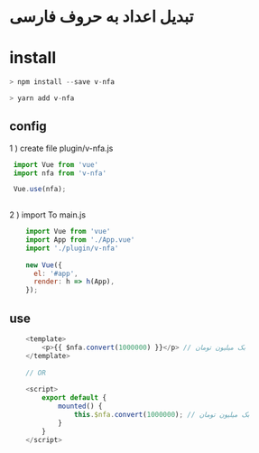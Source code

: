 # تبدیل اعداد به حروف فارسی


# install

```javascript
> npm install --save v-nfa
```

```javascript
> yarn add v-nfa
```

## config
 1 ) create file plugin/v-nfa.js 

```javascript
 import Vue from 'vue'
 import nfa from 'v-nfa'

 Vue.use(nfa);
 
```

2 ) import To main.js

```javascript
    import Vue from 'vue'
    import App from './App.vue'
    import './plugin/v-nfa'
        
    new Vue({
      el: '#app',
      render: h => h(App),
    }); 
```


## use
````javascript
    <template>
        <p>{{ $nfa.convert(1000000) }}</p> // بک میلیون تومان
    </template>
    
    // OR
    
    <script>
        export default {
            mounted() {
                this.$nfa.convert(1000000); // بک میلیون تومان
            }
        }
    </script>
    
````





